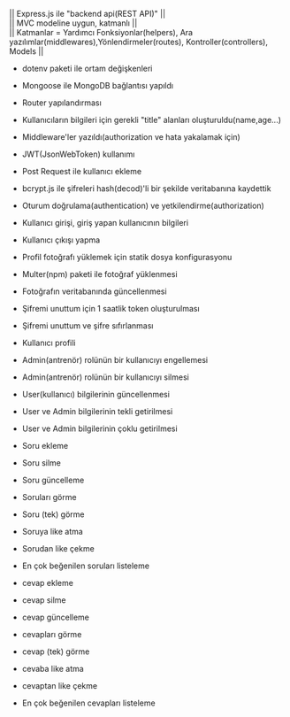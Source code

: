 || Express.js ile "backend api(REST API)" ||<br>
|| MVC modeline uygun, katmanlı ||<br>
|| Katmanlar = Yardımcı Fonksiyonlar(helpers), Ara yazılımlar(middlewares),Yönlendirmeler(routes), Kontroller(controllers), Models ||

- dotenv paketi ile ortam değişkenleri
- Mongoose ile MongoDB bağlantısı yapıldı
- Router yapılandırması
- Kullanıcıların bilgileri için gerekli "title" alanları oluşturuldu(name,age...)
- Middleware'ler yazıldı(authorization ve hata yakalamak için)
- JWT(JsonWebToken) kullanımı
- Post Request ile kullanıcı ekleme
- bcrypt.js ile şifreleri hash(decod)'li bir şekilde veritabanına kaydettik
- Oturum doğrulama(authentication) ve yetkilendirme(authorization)
- Kullanıcı girişi, giriş yapan kullanıcının bilgileri
- Kullanıcı çıkışı yapma
- Profil fotoğrafı yüklemek için statik dosya konfigurasyonu
- Multer(npm) paketi ile fotoğraf yüklenmesi
- Fotoğrafın veritabanında güncellenmesi
- Şifremi unuttum için 1 saatlik token oluşturulması
- Şifremi unuttum ve şifre sıfırlanması
- Kullanıcı profili
- Admin(antrenör) rolünün bir kullanıcıyı engellemesi
- Admin(antrenör) rolünün bir kullanıcıyı silmesi
- User(kullanıcı) bilgilerinin güncellenmesi
- User ve Admin bilgilerinin tekli getirilmesi
- User ve Admin bilgilerinin çoklu getirilmesi


- Soru ekleme
- Soru silme
- Soru güncelleme
- Soruları görme
- Soru (tek) görme
- Soruya like atma
- Sorudan like çekme
- En çok beğenilen soruları listeleme

- cevap ekleme
- cevap silme
- cevap güncelleme
- cevapları görme
- cevap (tek) görme
- cevaba like atma
- cevaptan like çekme
- En çok beğenilen cevapları listeleme
